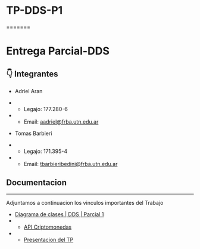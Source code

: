 # TP-DDS-P1
=======
# Entrega Parcial-DDS

## :point_down: Integrantes

* Adriel Aran 
* * Legajo: 177.280-6
* * Email: aadriel@frba.utn.edu.ar

* Tomas Barbieri
* * Legajo: 171.395-4
* * Email: tbarbieribedini@frba.utn.edu.ar

    
## Documentacion
* * * 
Adjuntamos a continuacion los vinculos importantes del Trabajo
* [Diagrama de clases | DDS | Parcial 1](https://app.diagrams.net/#G18Nb15-Y1d4FcDwp68NCfPqeZ5dKPZ0jW)
* * [API Criptomonedas](https://www.coingecko.com/es/api/documentation)
* * [Presentacion del TP](https://docs.google.com/presentation/d/1I7Oy6MD95Fb5Vg5SrYS6lT2PUvJCDrBwpWV0tVZnpXY/edit?usp=sharing)
